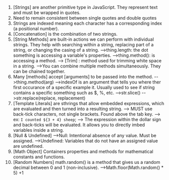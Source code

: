 1. [Strings] are another primitive type in JavaScript. They represent text and must be wrapped in quotes. 
2. Need to remain consistent between single quotes and double quotes
3. Strings are indexed meaning each character has a corresponding index (a positional number).
4. [Concatenation] is the combination of two strings.
5. [String Methods] are built-in actions we can perform with individual strings. They help with searching within a string, replacing part of a string, or changing the casing of a string.
	-->thing.length: the dot something is accessing a variable's properties.
	-->thing.method(): is accessing a method.
	--> [Trim] : method used for trimming white space in a string. 
	-->You can combine multiple methods simultaneously. They can be chained together. 
6. Many [methods] accept [arguments] to be passed into the method.
	-->thing.method(arg)
	-->indexOf is an argument that tells you where ther first occurance of a specific example it. Usually used to see if string contains a specific something such as $, %, etc. 
	-->str.slice()
	-->str.replace(replace, replacement)
6. [Template Literals] are sthrings that allow embedded expressions, which are evaluated and then turned into a resulting string. 
	--> MUST use back-tick characters, not single brackets. Found above the tab key.
	--> ex: `I counted ${3 + 4} sheep`;
	--> The expression within the dollar sign and back-ticks will be evaluated. It allows you to directly imbed variables inside a string. 
7. [Null & Undefined]
	-->Null: Intentional absence of any value. Must be assigned.
	-->Undefined: Variables that do not have an assigned value are undefined.
8. [Math Object] Containers properties and methods for mathematical constants and functions. 
9. [Random Numbers] math.random() is a method that gives us a random decimal between 0 and 1 (non-inclusive). 
	-->Math.floor(Math.random() * 5) +1 